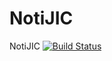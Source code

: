 # NotiJIC
NotiJIC [![Build Status](https://travis-ci.org/DavidRojas1612/NotiJIC.svg?branch=master)](https://travis-ci.org/DavidRojas1612/NotiJIC)
